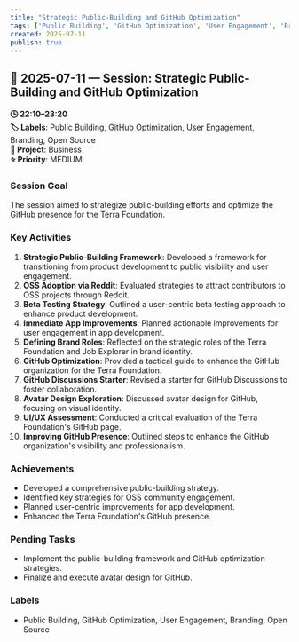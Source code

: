 ```yaml
---
title: "Strategic Public-Building and GitHub Optimization"
tags: ['Public Building', 'GitHub Optimization', 'User Engagement', 'Branding', 'Open Source']
created: 2025-07-11
publish: true
---
```


## 📅 2025-07-11 — Session: Strategic Public-Building and GitHub Optimization

**🕒 22:10–23:20**  
**🏷️ Labels**: Public Building, GitHub Optimization, User Engagement, Branding, Open Source  
**📂 Project**: Business  
**⭐ Priority**: MEDIUM  


### Session Goal
The session aimed to strategize public-building efforts and optimize the GitHub presence for the Terra Foundation.

### Key Activities
1. **Strategic Public-Building Framework**: Developed a framework for transitioning from product development to public visibility and user engagement.
2. **OSS Adoption via Reddit**: Evaluated strategies to attract contributors to OSS projects through Reddit.
3. **Beta Testing Strategy**: Outlined a user-centric beta testing approach to enhance product development.
4. **Immediate App Improvements**: Planned actionable improvements for user engagement in app development.
5. **Defining Brand Roles**: Reflected on the strategic roles of the Terra Foundation and Job Explorer in brand identity.
6. **GitHub Optimization**: Provided a tactical guide to enhance the GitHub organization for the Terra Foundation.
7. **GitHub Discussions Starter**: Revised a starter for GitHub Discussions to foster collaboration.
8. **Avatar Design Exploration**: Discussed avatar design for GitHub, focusing on visual identity.
9. **UI/UX Assessment**: Conducted a critical evaluation of the Terra Foundation's GitHub page.
10. **Improving GitHub Presence**: Outlined steps to enhance the GitHub organization's visibility and professionalism.

### Achievements
- Developed a comprehensive public-building strategy.
- Identified key strategies for OSS community engagement.
- Planned user-centric improvements for app development.
- Enhanced the Terra Foundation's GitHub presence.

### Pending Tasks
- Implement the public-building framework and GitHub optimization strategies.
- Finalize and execute avatar design for GitHub.

### Labels
- Public Building, GitHub Optimization, User Engagement, Branding, Open Source
